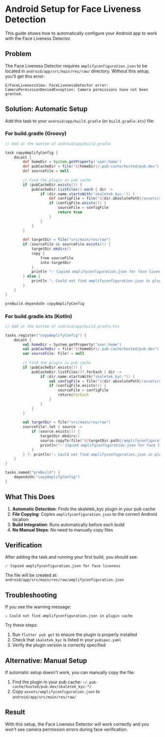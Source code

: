 # Android Setup for Face Liveness Detection

This guide shows how to automatically configure your Android app to work with the Face Liveness Detector.

## Problem
The Face Liveness Detector requires `amplifyconfiguration.json` to be located in `android/app/src/main/res/raw/` directory. Without this setup, you'll get this error:
```
E/FaceLivenessView: FaceLivenessDetector error: CameraPermissionDeniedException: Camera permissions have not been granted.
```

## Solution: Automatic Setup

Add this task to your `android/app/build.gradle` (or `build.gradle.kts`) file:

### For build.gradle (Groovy)
```gradle
// Add at the bottom of android/app/build.gradle

task copyAmplifyConfig {
    doLast {
        def homeDir = System.getProperty('user.home')
        def pubCacheDir = file("${homeDir}/.pub-cache/hosted/pub.dev")
        def sourceFile = null
        
        // Find the plugin in pub cache
        if (pubCacheDir.exists()) {
            pubCacheDir.listFiles().each { dir ->
                if (dir.name.startsWith('skaletek_kyc-')) {
                    def configFile = file("${dir.absolutePath}/assets/amplifyconfiguration.json")
                    if (configFile.exists()) {
                        sourceFile = configFile
                        return true
                    }
                }
            }
        }
        
        def targetDir = file("src/main/res/raw")
        if (sourceFile && sourceFile.exists()) {
            targetDir.mkdirs()
            copy {
                from sourceFile
                into targetDir
            }
            println "✅ Copied amplifyconfiguration.json for face liveness"
        } else {
            println "⚠️ Could not find amplifyconfiguration.json in plugin cache"
        }
    }
}

preBuild.dependsOn copyAmplifyConfig
```

### For build.gradle.kts (Kotlin)
```kotlin
// Add at the bottom of android/app/build.gradle.kts

tasks.register("copyAmplifyConfig") {
    doLast {
        val homeDir = System.getProperty("user.home")
        val pubCacheDir = file("${homeDir}/.pub-cache/hosted/pub.dev")
        var sourceFile: File? = null
        
        // Find the plugin in pub cache
        if (pubCacheDir.exists()) {
            pubCacheDir.listFiles()?.forEach { dir ->
                if (dir.name.startsWith("skaletek_kyc-")) {
                    val configFile = file("${dir.absolutePath}/assets/amplifyconfiguration.json")
                    if (configFile.exists()) {
                        sourceFile = configFile
                        return@forEach
                    }
                }
            }
        }
        
        val targetDir = file("src/main/res/raw")
        sourceFile?.let { source ->
            if (source.exists()) {
                targetDir.mkdirs()
                source.copyTo(file("${targetDir.path}/amplifyconfiguration.json"), overwrite = true)
                println("✅ Copied amplifyconfiguration.json for face liveness")
            }
        } ?: println("⚠️ Could not find amplifyconfiguration.json in plugin cache")
    }
}

tasks.named("preBuild") {
    dependsOn("copyAmplifyConfig")
}
```

## What This Does

1. **Automatic Detection**: Finds the skaletek_kyc plugin in your pub cache
2. **File Copying**: Copies `amplifyconfiguration.json` to the correct Android location
3. **Build Integration**: Runs automatically before each build
4. **No Manual Steps**: No need to manually copy files

## Verification

After adding the task and running your first build, you should see:
```
✅ Copied amplifyconfiguration.json for face liveness
```

The file will be created at: `android/app/src/main/res/raw/amplifyconfiguration.json`

## Troubleshooting

If you see the warning message:
```
⚠️ Could not find amplifyconfiguration.json in plugin cache
```

Try these steps:
1. Run `flutter pub get` to ensure the plugin is properly installed
2. Check that `skaletek_kyc` is listed in your `pubspec.yaml`
3. Verify the plugin version is correctly specified

## Alternative: Manual Setup

If automatic setup doesn't work, you can manually copy the file:
1. Find the plugin in your pub cache: `~/.pub-cache/hosted/pub.dev/skaletek_kyc-*/`
2. Copy `assets/amplifyconfiguration.json` to `android/app/src/main/res/raw/`

## Result

With this setup, the Face Liveness Detector will work correctly and you won't see camera permission errors during face verification. 
